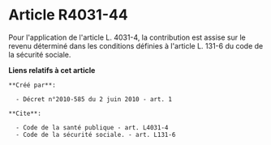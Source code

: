 # Article R4031-44

Pour l'application de l'article L. 4031-4, la contribution est assise sur le revenu déterminé dans les conditions définies à
l'article L. 131-6 du code de la sécurité sociale.

**Liens relatifs à cet article**

	**Créé par**:

	  - Décret n°2010-585 du 2 juin 2010 - art. 1

	**Cite**:

	  - Code de la santé publique - art. L4031-4
	  - Code de la sécurité sociale. - art. L131-6
